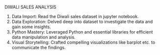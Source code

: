 DIWALI SALES ANALYSIS


1. Data Import: Read the Diwali sales dataset in jupyter notebook.
2. Data Exploration: Delved deep into dataset to investigate the data and gain some insights.
3. Python Mastery: Leveraged Python and essential libraries for efficient data manipulation and analysis.
4. Visual Storytelling: Crafted compelling visualizations like barplot etc. to communicate the findings.
